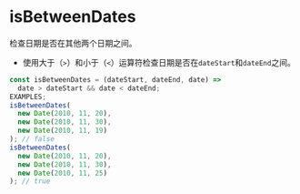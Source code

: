 # isBetweenDates

检查日期是否在其他两个日期之间。

- 使用大于（`>`）和小于（`<`）运算符检查日期是否在`dateStart`和`dateEnd`之间。

```js
const isBetweenDates = (dateStart, dateEnd, date) =>
  date > dateStart && date < dateEnd;
EXAMPLES;
isBetweenDates(
  new Date(2010, 11, 20),
  new Date(2010, 11, 30),
  new Date(2010, 11, 19)
); // false
isBetweenDates(
  new Date(2010, 11, 20),
  new Date(2010, 11, 30),
  new Date(2010, 11, 25)
); // true
```
